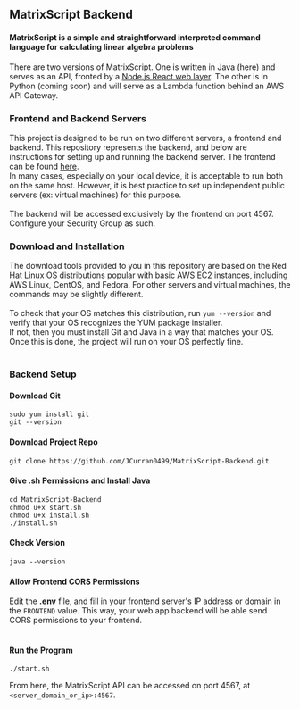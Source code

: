 ## MatrixScript Backend
#### MatrixScript is a simple and straightforward interpreted command language for calculating linear algebra problems

There are two versions of MatrixScript. One is written in Java (here) and serves as an API, fronted by a [Node.js React web layer](https://github.com/JCurran0499/MatrixScript-Frontend). The other is in Python (coming soon) and will serve as a Lambda function behind an AWS API Gateway.

### Frontend and Backend Servers

This project is designed to be run on two different servers, a frontend and backend. This repository represents the backend, and below are instructions for setting up and running the backend server. The frontend can be found [here](https://github.com/JCurran0499/MatrixScript-Frontend).<br/>
In many cases, especially on your local device, it is acceptable to run both on the same host. However, it is best practice to set up independent public servers (ex: virtual machines) for this purpose. <br/> <br/>
The backend will be accessed exclusively by the frontend on port 4567. Configure your Security Group as such.

### Download and Installation

The download tools provided to you in this repository are based on the Red Hat Linux OS distributions popular with basic AWS EC2 instances, including AWS Linux, CentOS, and Fedora. For other servers and virtual machines, the commands may be slightly different. <br/> <br/>
To check that your OS matches this distribution, run `yum --version` and verify that your OS recognizes the YUM package installer. <br/>
If not, then you must install Git and Java in a way that matches your OS. Once this is done, the project will run on your OS perfectly fine. 
<br/>
<br/>

### Backend Setup
#### Download Git
```
sudo yum install git
git --version
```

#### Download Project Repo
```
git clone https://github.com/JCurran0499/MatrixScript-Backend.git
```

#### Give .sh Permissions and Install Java
```
cd MatrixScript-Backend
chmod u+x start.sh
chmod u+x install.sh
./install.sh
```

#### Check Version
```
java --version
```

#### Allow Frontend CORS Permissions
Edit the **.env** file, and fill in your frontend server's IP address or domain in the `FRONTEND` value. This way, your web app backend will be able send CORS permissions to your frontend.
<br/>
<br/>

#### Run the Program
```
./start.sh
```

From here, the MatrixScript API can be accessed on port 4567, at `<server_domain_or_ip>:4567`.
